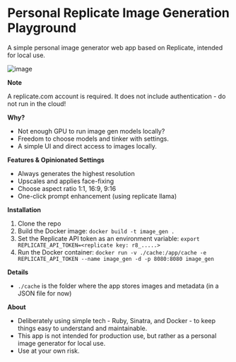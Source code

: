 # Personal Replicate Image Generation Playground

A simple personal image generator web app based on Replicate, intended for local use.

![image](https://github.com/user-attachments/assets/88108bde-d69e-46c0-853d-306ee3bf5c0f)

**Note**

A replicate.com account is required.
It does not include authentication - do not run in the cloud!

**Why?**

* Not enough GPU to run image gen models locally?
* Freedom to choose models and tinker with settings.
* A simple UI and direct access to images locally.

**Features & Opinionated Settings**

* Always generates the highest resolution
* Upscales and applies face-fixing
* Choose aspect ratio 1:1, 16:9, 9:16
* One-click prompt enhancement (using replicate llama)

**Installation**

1. Clone the repo
2. Build the Docker image: `docker build -t image_gen .`
3. Set the Replicate API token as an environment variable: `export REPLICATE_API_TOKEN=<replicate key: r8_.....>`
4. Run the Docker container: `docker run -v ./cache:/app/cache -e REPLICATE_API_TOKEN --name image_gen -d -p 8080:8080 image_gen`

**Details**
* `./cache` is the folder where the app stores images and metadata (in a JSON file for now)

**About**

* Deliberately using simple tech - Ruby, Sinatra, and Docker - to keep things easy to understand and maintainable.
* This app is not intended for production use, but rather as a personal image generator for local use.
* Use at your own risk.
